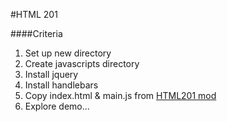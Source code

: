 #HTML 201

####Criteria
1. Set up new directory
2. Create javascripts directory
3. Install jquery
4. Install handlebars
5. Copy index.html & main.js from [HTML201 mod](https://github.com/nashville-software-school/evening-cohort/tree/master/21-html-201)
6. Explore demo...
